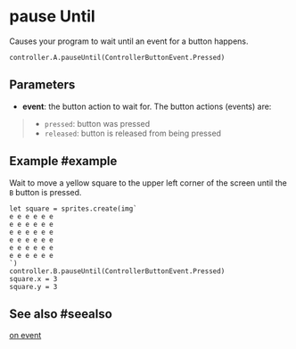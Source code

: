 # pause Until

Causes your program to wait until an event for a button happens.

```sig
controller.A.pauseUntil(ControllerButtonEvent.Pressed)
```

## Parameters

* **event**: the button action to wait for. The button actions (events) are:
> * ``pressed``: button was pressed
> * ``released``: button is released from being pressed

## Example #example

Wait to move a yellow square to the upper left corner of the screen until the ``B`` button is pressed.

```blocks
let square = sprites.create(img`
e e e e e e 
e e e e e e 
e e e e e e 
e e e e e e 
e e e e e e 
e e e e e e 
`)
controller.B.pauseUntil(ControllerButtonEvent.Pressed)
square.x = 3
square.y = 3
```

## See also #seealso

[on event](/reference/controller/button/on-event)
